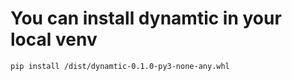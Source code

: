 # You can install dynamtic in your local venv

```
pip install /dist/dynamtic-0.1.0-py3-none-any.whl
```
